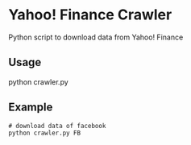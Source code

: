 Yahoo! Finance Crawler
======================
Python script to download data from Yahoo! Finance

Usage
-----
python crawler.py <companyName>

Example
-----
```
# download data of facebook
python crawler.py FB
```
